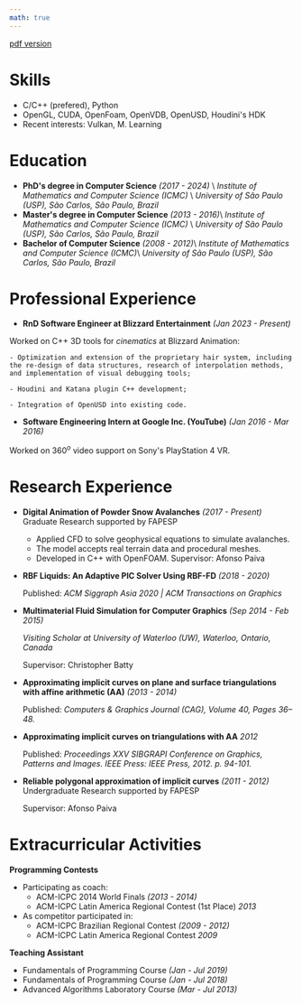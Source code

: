 ```yaml
---
math: true
---
```


[pdf version](../files/resume.pdf)

Skills
======
  * C/C++ (prefered), Python
  * OpenGL, CUDA, OpenFoam, OpenVDB, OpenUSD, Houdini's HDK
  * Recent interests: Vulkan, M. Learning

Education
======
  * **PhD's degree in Computer Science** _(2017 - 2024)_ \\
	  _Institute of Mathematics and Computer Science (ICMC)_ \\
	  _University of São Paulo (USP), São Carlos, São Paulo, Brazil_
  * **Master's degree in Computer Science** _(2013 - 2016)_\\
	  _Institute of Mathematics and Computer Science (ICMC)_ \\
	  _University of São Paulo (USP), São Carlos, São Paulo, Brazil_
  * **Bachelor of Computer Science** _(2008 - 2012)_\\
	  _Institute of Mathematics and Computer Science (ICMC)_\\
	  _University of São Paulo (USP), São Carlos, São Paulo, Brazil_

Professional Experience
======
  * **RnD Software Engineer at Blizzard Entertainment** _(Jan 2023 - Present)_ 

  Worked on C++ 3D tools for _cinematics_ at Blizzard Animation: 

    - Optimization and extension of the proprietary hair system, including the re-design of data structures, research of interpolation methods, and implementation of visual debugging tools; 

    - Houdini and Katana plugin C++ development; 

    - Integration of OpenUSD into existing code. 

  * **Software Engineering Intern at Google Inc. (YouTube)** _(Jan 2016 - Mar 2016)_ 

  Worked on 360$^o$ video support on Sony's PlayStation 4 VR.

Research Experience
======
* **Digital Animation of Powder Snow Avalanches** _(2017 - Present)_ 
    Graduate Research supported by FAPESP 
    - Applied CFD to solve geophysical equations to simulate avalanches.  
    - The model accepts real terrain data and procedural meshes. 
    - Developed in C++ with OpenFOAM.
	Supervisor: Afonso Paiva
* **RBF Liquids: An Adaptive PIC Solver Using RBF-FD** _(2018 - 2020)_ 

	Published: _ACM Siggraph Asia 2020 | ACM Transactions on Graphics_
* **Multimaterial Fluid Simulation for Computer Graphics** _(Sep 2014 - Feb 2015)_ 

    _Visiting Scholar at University of Waterloo (UW), Waterloo, Ontario, Canada_

    Supervisor: Christopher Batty
* **Approximating implicit curves on plane and surface triangulations with affine arithmetic (AA)** _(2013 - 2014)_ 

	Published: _Computers & Graphics Journal (CAG), Volume 40, Pages 36–48._
* **Approximating implicit curves on triangulations with AA** _2012_ 

	Published: _Proceedings XXV SIBGRAPI Conference on Graphics, Patterns and Images. IEEE Press: IEEE Press, 2012. p. 94-101._ 
* **Reliable polygonal approximation of implicit curves** _(2011 - 2012)_
    Undergraduate Research supported by FAPESP

	Supervisor: Afonso Paiva

Extracurricular Activities
======
**Programming Contests**
* Participating as coach:
  * ACM-ICPC 2014 World Finals _(2013 - 2014)_ 
  * ACM-ICPC Latin America Regional Contest (1st Place) _2013_
* As competitor participated in:
  * ACM-ICPC Brazilian Regional Contest _(2009 - 2012)_
  * ACM-ICPC Latin America Regional Contest _2009_     

**Teaching Assistant**
* Fundamentals of Programming Course _(Jan - Jul 2019)_
* Fundamentals of Programming Course _(Jan - Jul 2018)_
* Advanced Algorithms Laboratory Course _(Mar - Jul 2013)_
